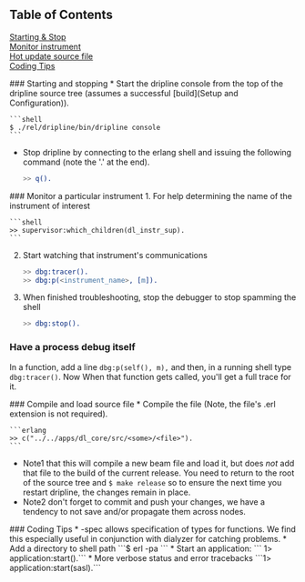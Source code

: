 ## Table of Contents   
[Starting & Stop](#StartStop)  
[Monitor instrument](#monitor)  
[Hot update source file](#compile)  
[Coding Tips](#coding)

<a name="StartStop"/>
### Starting and stopping
* Start the dripline console from the top of the dripline source tree (assumes a successful [build](Setup and Configuration)).

    ```shell
    $ ./rel/dripline/bin/dripline console
    ```

* Stop dripline by connecting to the erlang shell and issuing the following command (note the '.' at the end).

    ```erlang
    >> q().
    ```

<a name="monitor"/>
### Monitor a particular instrument
1. For help determining the name of the instrument of interest

    ```shell
    >> supervisor:which_children(dl_instr_sup).
    ```

2. Start watching that instrument's communications

    ```erlang
    >> dbg:tracer().
    >> dbg:p(<instrument_name>, [m]).
    ```

3. When finished troubleshooting, stop the debugger to stop spamming the shell

    ```erlang
    >> dbg:stop().
    ```

### Have a process debug itself
In a function, add a line ```dbg:p(self(), m),``` and then, in a running shell type ```dbg:tracer()```. Now When that function gets called, you'll get a full trace for it.

<a name="compile"/>
### Compile and load source file
* Compile the file (Note, the file's .erl extension is not required).

    ```erlang
    >> c("../../apps/dl_core/src/<some>/<file>").
    ```

* Note1 that this will compile a new beam file and load it, but does *not* add that file to the build of the current release. You need to return to the root of the source tree and `$ make release` so to ensure the next time you restart dripline, the changes remain in place.
* Note2 don't forget to commit and push your changes, we have a tendency to not save and/or propagate them across nodes.

<a name="coding"/>
### Coding Tips
* -spec allows specification of types for functions. We find this especially useful in conjunction with dialyzer for catching problems.
* Add a directory to shell path ```$ erl -pa <path/to/directory> ```
* Start an application: ``` 1> application:start(<name>).```
* More verbose status and error tracebacks ```1> application:start(sasl).```
